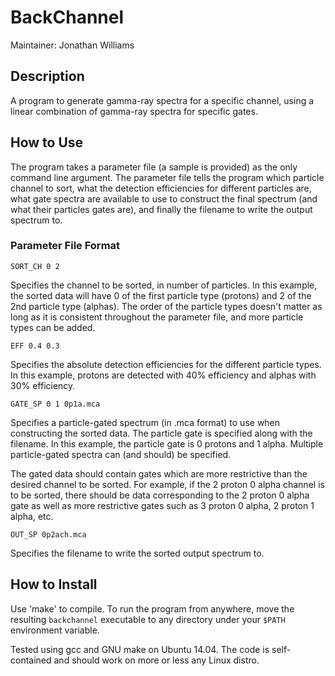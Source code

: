 # **BackChannel**

Maintainer: Jonathan Williams

## Description

A program to generate gamma-ray spectra for a specific channel, using a linear combination of gamma-ray spectra for specific gates.

## How to Use

The program takes a parameter file (a sample is provided) as the only command line argument.  The parameter file tells the program which particle channel to sort, what the detection efficiencies for different particles are, what gate spectra are available to use to construct the final spectrum (and what their particles gates are), and finally the filename to write the output spectrum to.

### Parameter File Format

```
SORT_CH 0 2
```
Specifies the channel to be sorted, in number of particles.  In this example, the sorted data will have 0 of the first particle type (protons) and 2 of the 2nd particle type (alphas).  The order of the particle types doesn't matter as long as it is consistent throughout the parameter file, and more particle types can be added.

```
EFF 0.4 0.3
```
Specifies the absolute detection efficiencies for the different particle types.  In this example, protons are detected with 40% efficiency and alphas with 30% efficiency.

```
GATE_SP 0 1 0p1a.mca
```
Specifies a particle-gated spectrum (in .mca format) to use when constructing the sorted data.  The particle gate is specified along with the filename.  In this example, the particle gate is 0 protons and 1 alpha.  Multiple particle-gated spectra can (and should) be specified.  

The gated data should contain gates which are more restrictive than the desired channel to be sorted.  For example, if the 2 proton 0 alpha channel is to be sorted, there should be data corresponding to the 2 proton 0 alpha gate as well as more restrictive gates such as 3 proton 0 alpha, 2 proton 1 alpha, etc. 

```
OUT_SP 0p2ach.mca
```
Specifies the filename to write the sorted output spectrum to.


## How to Install

Use 'make' to compile.  To run the program from anywhere, move the resulting `backchannel` executable to any directory under your `$PATH` environment variable.

Tested using gcc and GNU make on Ubuntu 14.04.  The code is self-contained and should work on more or less any Linux distro.
